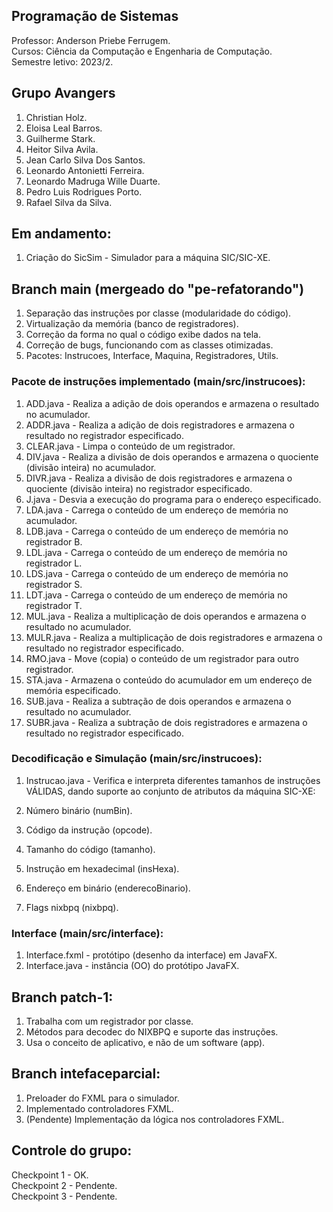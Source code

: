 ## Programação de Sistemas
Professor: Anderson Priebe Ferrugem. </br>
Cursos: Ciência da Computação e Engenharia de Computação. </br>
Semestre letivo: 2023/2. </br>

## Grupo Avangers
1. Christian Holz.
2. Eloisa Leal Barros.
3. Guilherme Stark.
4. Heitor Silva Avila.
5. Jean Carlo Silva Dos Santos.
6. Leonardo Antonietti Ferreira.
7. Leonardo Madruga Wille Duarte.
8. Pedro Luis Rodrigues Porto.
9. Rafael Silva da Silva.

## Em andamento:
1. Criação do SicSim - Simulador para a máquina SIC/SIC-XE.

## Branch main (mergeado do "pe-refatorando")
1. Separação das instruções por classe (modularidade do código).
2. Virtualização da memória (banco de registradores).
3. Correção da forma no qual o código exibe dados na tela.
4. Correção de bugs, funcionando com as classes otimizadas.
5. Pacotes: Instrucoes, Interface, Maquina, Registradores, Utils.

### Pacote de instruções implementado (main/src/instrucoes):
1. ADD.java - Realiza a adição de dois operandos e armazena o resultado no acumulador.
2. ADDR.java - Realiza a adição de dois registradores e armazena o resultado no registrador especificado.
3. CLEAR.java - Limpa o conteúdo de um registrador.
4. DIV.java - Realiza a divisão de dois operandos e armazena o quociente (divisão inteira) no acumulador.
5. DIVR.java - Realiza a divisão de dois registradores e armazena o quociente (divisão inteira) no registrador especificado.
6. J.java - Desvia a execução do programa para o endereço especificado.
7. LDA.java - Carrega o conteúdo de um endereço de memória no acumulador.
8. LDB.java - Carrega o conteúdo de um endereço de memória no registrador B.
9. LDL.java - Carrega o conteúdo de um endereço de memória no registrador L.
10. LDS.java - Carrega o conteúdo de um endereço de memória no registrador S.
11. LDT.java - Carrega o conteúdo de um endereço de memória no registrador T.
12. MUL.java - Realiza a multiplicação de dois operandos e armazena o resultado no acumulador.
13. MULR.java - Realiza a multiplicação de dois registradores e armazena o resultado no registrador especificado.
14. RMO.java - Move (copia) o conteúdo de um registrador para outro registrador.
15. STA.java - Armazena o conteúdo do acumulador em um endereço de memória especificado.
16. SUB.java - Realiza a subtração de dois operandos e armazena o resultado no acumulador.
17. SUBR.java - Realiza a subtração de dois registradores e armazena o resultado no registrador especificado.

### Decodificação e Simulação (main/src/instrucoes):
1. Instrucao.java - Verifica e interpreta diferentes tamanhos de instruções VÁLIDAS, dando suporte ao conjunto de atributos da máquina SIC-XE:

1. Número binário (numBin).
2. Código da instrução (opcode).
3. Tamanho do código (tamanho).
4. Instrução em hexadecimal (insHexa).
5. Endereço em binário (enderecoBinario).
6. Flags nixbpq (nixbpq).

### Interface (main/src/interface):

1. Interface.fxml - protótipo (desenho da interface) em JavaFX.
2. Interface.java - instância (OO) do protótipo JavaFX.

## Branch patch-1:
1. Trabalha com um registrador por classe.
2. Métodos para decodec do NIXBPQ e suporte das instruções.
3. Usa o conceito de aplicativo, e não de um software (app).

## Branch intefaceparcial:
1. Preloader do FXML para o simulador.
2. Implementado controladores FXML.
3. (Pendente) Implementação da lógica nos controladores FXML.

## Controle do grupo:
Checkpoint 1 - OK. </br>
Checkpoint 2 - Pendente. </br>
Checkpoint 3 - Pendente. </br>

<!-- Última modificação: 05/01/2024 -->

